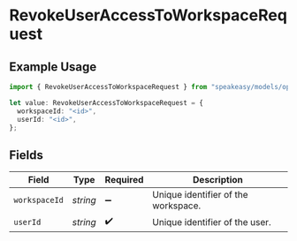 # RevokeUserAccessToWorkspaceRequest

## Example Usage

```typescript
import { RevokeUserAccessToWorkspaceRequest } from "speakeasy/models/operations";

let value: RevokeUserAccessToWorkspaceRequest = {
  workspaceId: "<id>",
  userId: "<id>",
};
```

## Fields

| Field                               | Type                                | Required                            | Description                         |
| ----------------------------------- | ----------------------------------- | ----------------------------------- | ----------------------------------- |
| `workspaceId`                       | *string*                            | :heavy_minus_sign:                  | Unique identifier of the workspace. |
| `userId`                            | *string*                            | :heavy_check_mark:                  | Unique identifier of the user.      |